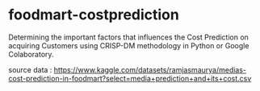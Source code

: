 # foodmart-costprediction
Determining the important factors that influences the Cost Prediction on acquiring Customers using CRISP-DM methodology in Python or Google Colaboratory.

source data : https://www.kaggle.com/datasets/ramjasmaurya/medias-cost-prediction-in-foodmart?select=media+prediction+and+its+cost.csv 
